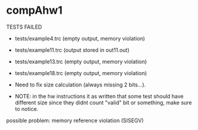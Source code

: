 # compAhw1

 TESTS FAILED

+ tests/example4.trc (empty output, memory violation)
+ tests/example11.trc (output stored in out11.out)
+ tests/example13.trc (empty output, memory violation)
+ tests/example18.trc (empty output, memory violation)

+ Need to fix size calculation (always missing 2 bits...).
+ NOTE: in the hw instructions it as written that some test should have different size since they didnt count "valid" bit or something, make sure to notice.

possible problem: memory reference violation (SISEGV)
